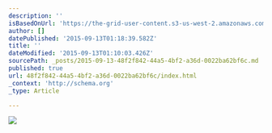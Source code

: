 ```yaml
---
description: ''
isBasedOnUrl: 'https://the-grid-user-content.s3-us-west-2.amazonaws.com/44d776d3-06a8-49c5-b281-d7b85b612729.jpg'
author: []
datePublished: '2015-09-13T01:18:39.582Z'
title: ''
dateModified: '2015-09-13T01:10:03.426Z'
sourcePath: _posts/2015-09-13-48f2f842-44a5-4bf2-a36d-0022ba62bf6c.md
published: true
url: 48f2f842-44a5-4bf2-a36d-0022ba62bf6c/index.html
_context: 'http://schema.org'
_type: Article

---
```

![](https://the-grid-user-content.s3-us-west-2.amazonaws.com/44d776d3-06a8-49c5-b281-d7b85b612729.jpg)